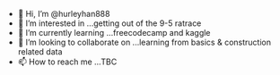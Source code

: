 - 👋 Hi, I’m @hurleyhan888
- 👀 I’m interested in ...getting out of the 9-5 ratrace
- 🌱 I’m currently learning ...freecodecamp and kaggle
- 💞️ I’m looking to collaborate on ...learning from basics & construction related data
- 📫 How to reach me ...TBC

<!---
hurleyhan888/hurleyhan888 is a ✨ special ✨ repository because its `README.md` (this file) appears on your GitHub profile.
You can click the Preview link to take a look at your changes.
--->
